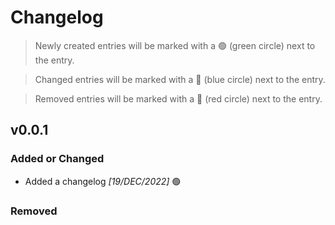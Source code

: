# Changelog
> Newly created entries will be marked with a :green_circle: (green circle) next to the entry.


> Changed entries will be marked with a :large_blue_circle: (blue circle) next to the entry.


> Removed entries will be marked with a :red_circle: (red circle) next to the entry.

## v0.0.1

### Added or Changed
- Added a changelog *[19/DEC/2022]* :green_circle:


### Removed
